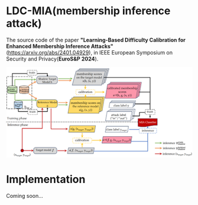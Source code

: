 # LDC-MIA(membership inference attack)
The source code of the paper **"Learning-Based Difficulty Calibration for Enhanced Membership Inference Attacks"**(https://arxiv.org/abs/2401.04929), in IEEE European Symposium on Security and Privacy(**EuroS&P 2024**).

<img src="LDCMIA_workflow.png" width="600">

# Implementation
Coming soon...

